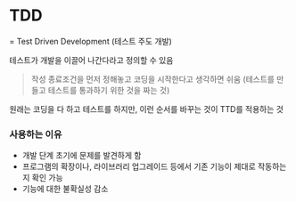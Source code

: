 # TDD

= Test Driven Development (테스트 주도 개발)

테스트가 개발을 이끌어 나간다라고 정의할 수 있음

> 작성 종료조건을 먼저 정해놓고 코딩을 시작한다고 생각하면 쉬움
> (테스트를 만들고 테스트를 통과하기 위한 것을 짜는 것)

원래는 코딩을 다 하고 테스트를 하지만, 이런 순서를 바꾸는 것이 TTD를 적용하는 것

### 사용하는 이유

- 개발 단계 초기에 문제를 발견하게 함
- 프로그램의 확장이나, 라이브러리 업그레이드 등에서 기존 기능이 제대로 작동하는지 확인 가능
- 기능에 대한 불확실성 감소

